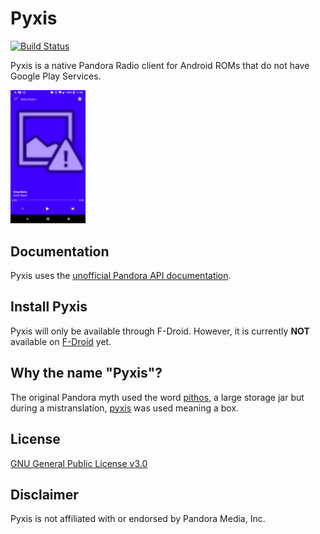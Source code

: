 # Pyxis
[![Build Status](https://travis-ci.org/rowland007/Pyxis.svg?branch=master)](https://travis-ci.org/rowland007/Pyxis)

Pyxis is a native Pandora Radio client for Android ROMs that do not have Google Play Services.

<img src="https://github.com/rowland007/Pyxis/blob/docs/docs/screenshots/screenshot-main_activity.png?raw=true" width="120px">

## Documentation
Pyxis uses the [unofficial Pandora API documentation](https://6xq.net/pandora-apidoc/).
## Install Pyxis
Pyxis will only be available through F-Droid. However, it is currently **NOT** available on [F-Droid](https://f-droid.org/) yet.
## Why the name "Pyxis"?
The original Pandora myth used the word [pithos](https://en.wikipedia.org/wiki/Pandora#Pithos_into_%22box%22), a large storage jar but during a mistranslation, [pyxis](https://en.wikipedia.org/wiki/Pyxis_(vessel)) was used meaning a box.
## License
[GNU General Public License v3.0](https://github.com/rowland007/Pyxis/blob/master/LICENSE.md)

## Disclaimer
Pyxis is not affiliated with or endorsed by Pandora Media, Inc.